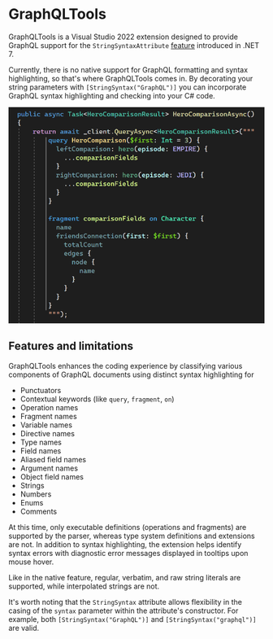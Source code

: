# GraphQLTools

GraphQLTools is a Visual Studio 2022 extension designed to provide GraphQL support for the `StringSyntaxAttribute` [feature](https://github.com/dotnet/runtime/issues/62505) introduced in .NET 7.

Currently, there is no native support for GraphQL formatting and syntax highlighting, so that's where GraphQLTools comes in. By decorating your string parameters with `[StringSyntax("GraphQL")]` you can incorporate GraphQL syntax highlighting and checking into your C# code.

![Syntax highlighting](images/syntax-highlighting.png)

## Features and limitations

GraphQLTools enhances the coding experience by classifying various components of GraphQL documents using distinct syntax highlighting for

- Punctuators
- Contextual keywords (like `query`, `fragment`, `on`)
- Operation names
- Fragment names
- Variable names
- Directive names
- Type names
- Field names
- Aliased field names
- Argument names
- Object field names
- Strings
- Numbers
- Enums
- Comments

At this time, only executable definitions (operations and fragments) are supported by the parser, whereas type system definitions and extensions are not. In addition to syntax highlighting, the extension helps identify syntax errors with diagnostic error messages displayed in tooltips upon mouse hover.

Like in the native feature, regular, verbatim, and raw string literals are supported, while interpolated strings are not.

It's worth noting that the `StringSyntax` attribute allows flexibility in the casing of the `syntax` parameter within the attribute's constructor. For example, both `[StringSyntax("GraphQL")]` and `[StringSyntax("graphql")]` are valid.
